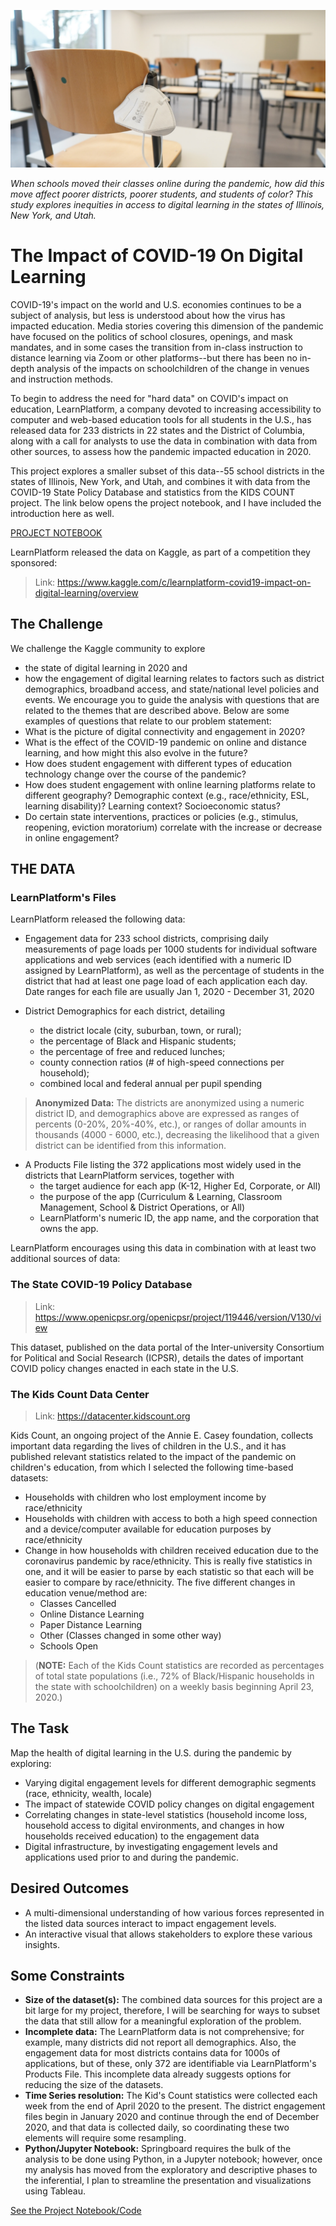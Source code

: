 ![cover](https://github.com/jshuffield6772/digital-access/blob/main/images/primage.jpeg)

_When schools moved their classes online during the pandemic, how did this move affect poorer districts, poorer students, and students of color? This study explores inequities in access to digital learning in the states of Illinois, New York, and Utah._

# The Impact of COVID-19 On Digital Learning
COVID-19's impact on the world and U.S. economies continues to be a subject of analysis, but less is understood about how the virus has impacted education. Media stories covering this dimension of the pandemic have focused on the politics of school closures, openings, and mask mandates, and in some cases the transition from in-class instruction to distance learning via Zoom or other platforms--but there has been no in-depth analysis of the impacts on schoolchildren of the change in venues and instruction methods.

To begin to address the need for "hard data" on COVID's impact on education, LearnPlatform, a company devoted to increasing accessibility to computer and web-based education tools for all students in the U.S., has released data for 233 districts in 22 states and the District of Columbia, along with a call for analysts to use the data in combination with data from other sources, to assess how the pandemic impacted education in 2020.

This project explores a smaller subset of this data--55 school districts in the states of Illinois, New York, and Utah, and combines it with data from the COVID-19 State Policy Database and statistics from the KIDS COUNT project.  The link below opens the project notebook, and I have included the introduction here as well.  

[PROJECT NOTEBOOK](https://colab.research.google.com/github/jshuffield6772/digital-access/blob/main/Impact-of-COVID-on-digital-access.ipynb)

LearnPlatform released the data on Kaggle, as part of a competition they sponsored:
> Link: https://www.kaggle.com/c/learnplatform-covid19-impact-on-digital-learning/overview


## The Challenge
We challenge the Kaggle community to explore
- the state of digital learning in 2020 and
- how the engagement of digital learning relates to factors such as district demographics, broadband access, and state/national level policies and events.
We encourage you to guide the analysis with questions that are related to the themes that are described above. Below are some examples of questions that relate to our problem statement:
- What is the picture of digital connectivity and engagement in 2020?
- What is the effect of the COVID-19 pandemic on online and distance learning, and how might this also evolve in the future?
- How does student engagement with different types of education technology change over the course of the pandemic?
- How does student engagement with online learning platforms relate to different geography? Demographic context (e.g., race/ethnicity, ESL, learning disability)? Learning context? Socioeconomic status?
- Do certain state interventions, practices or policies (e.g., stimulus, reopening, eviction moratorium) correlate with the increase or decrease in online engagement?
## THE DATA
### LearnPlatform's Files
LearnPlatform released the following data:
- Engagement data for 233 school districts, comprising daily measurements of page loads per 1000 students for individual software applications and web services (each identified with a numeric ID assigned by LearnPlatform), as well as the percentage of students in the district that had at least one page load of each application each day. Date ranges for each file are usually Jan 1, 2020 - December 31, 2020

- District Demographics for each district, detailing
  - the district locale (city, suburban, town, or rural);
  - the percentage of Black and Hispanic students;
  - the percentage of free and reduced lunches;
  - county connection ratios (# of high-speed connections per household);
  - combined local and federal annual per pupil spending
> **Anonymized Data:** The districts are anonymized using a numeric district ID, and demographics above are expressed as ranges of percents (0-20%, 20%-40%, etc.), or ranges of dollar amounts in thousands (4000 - 6000, etc.), decreasing the likelihood that a given district can be identified from this information.

- A Products File listing the 372 applications most widely used in the districts that LearnPlatform services, together with
  - the target audience for each app (K-12, Higher Ed, Corporate, or All)
  - the purpose of the app (Curriculum & Learning, Classroom Management, School & District Operations, or All)
  - LearnPlatform's numeric ID, the app name, and the corporation that owns the app.
 
LearnPlatform encourages using this data in combination with at least two additional sources of data:
### The State COVID-19 Policy Database
> Link: https://www.openicpsr.org/openicpsr/project/119446/version/V130/view
> 
This dataset, published on the data portal of the Inter-university Consortium for Political and Social Research (ICPSR), details the dates of important COVID policy changes enacted in each state in the U.S.

### The Kids Count Data Center
> Link: https://datacenter.kidscount.org

Kids Count, an ongoing project of the Annie E. Casey foundation, collects important data regarding the lives of children in the U.S., and it has published relevant statistics related to the impact of the pandemic on children's education, from which I selected the following time-based datasets:
- Households with children who lost employment income by race/ethnicity
- Households with children with access to both a high speed connection and a device/computer available for education purposes by race/ethnicity
- Change in how households with children received education due to the coronavirus pandemic by race/ethnicity. This is really five statistics in one, and it will be easier to parse by each statistic so that each will be easier to compare by race/ethnicity. The five different changes in education venue/method are:
  - Classes Cancelled
  - Online Distance Learning
  - Paper Distance Learning
  - Other (Classes changed in some other way)
  - Schools Open

> (**NOTE:** Each of the Kids Count statistics are recorded as percentages of total state populations (i.e., 72% of Black/Hispanic households in the state with schoolchildren) on a weekly basis beginning April 23, 2020.)
## The Task
Map the health of digital learning in the U.S. during the pandemic by exploring:
- Varying digital engagement levels for different demographic segments (race, ethnicity, wealth, locale)
- The impact of statewide COVID policy changes on digital engagement
- Correlating changes in state-level statistics (household income loss, household access to digital environments, and changes in how households received education) to the engagement data
- Digital infrastructure, by investigating engagement levels and applications used prior to and during the pandemic.

## Desired Outcomes
- A multi-dimensional understanding of how various forces represented in the listed data sources interact to impact engagement levels.
- An interactive visual that allows stakeholders to explore these various insights.

## Some Constraints
- **Size of the dataset(s):** The combined data sources for this project are a bit large for my project, therefore, I will be searching for ways to subset the data that still allow for a meaningful exploration of the problem.
- **Incomplete data:** The LearnPlatform data is not comprehensive; for example, many districts did not report all demographics. Also, the engagement data for most districts contains data for 1000s of applications, but of these, only 372 are identifiable via LearnPlatform's Products File. This incomplete data already suggests options for reducing the size of the datasets.
- **Time Series resolution:** The Kid's Count statistics were collected each week from the end of April 2020 to the present. The district engagement files begin in January 2020 and continue through the end of December 2020, and that data is collected daily, so coordinating these two elements will require some resampling.
- **Python/Jupyter Notebook:** Springboard requires the bulk of the analysis to be done using Python, in a Jupyter notebook; however, once my analysis has moved from the exploratory and descriptive phases to the inferential, I plan to streamline the presentation and visualizations using Tableau.

[See the Project Notebook/Code](https://colab.research.google.com/github/jshuffield6772/digital-access/blob/main/Impact-of-COVID-on-digital-access.ipynb)
